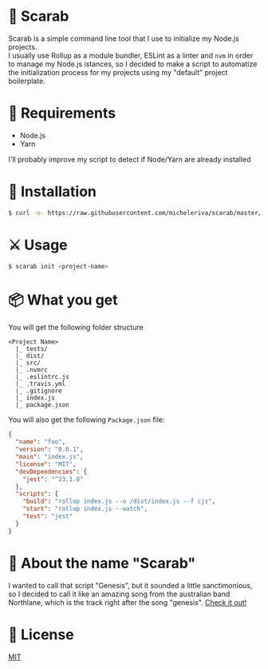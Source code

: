 # 🌺 Scarab

Scarab is a simple command line tool that I use to initialize my Node.js projects. <br />
I usually use Rollup as a module bundler, ESLint as a linter and `nvm` in order to manage my Node.js istances, so I decided to make a script to automatize the initialization process for my projects using my "default" project boilerplate.

# 🔮 Requirements

- Node.js
- Yarn

I'll probably improve my script to detect if Node/Yarn are already installed

# 💾 Installation

```sh
$ curl -o- https://raw.githubusercontent.com/micheleriva/scarab/master/install.sh | bash
```

# ⚔️ Usage

```sh
$ scarab init <project-name>
```

# 📦 What you get

You will get the following folder structure

```
<Project Name>
  |_ tests/
  |_ dist/
  |_ src/
  |_ .nvmrc
  |_ .eslintrc.js
  |_ .travis.yml
  |_ .gitignore
  |_ index.js
  |_ package.json
```

You will also get the following `Package.json` file:

```json
{
  "name": "foo",
  "version": "0.0.1",
  "main": "index.js",
  "license": "MIT",
  "devDependencies": {
    "jest": "^23.1.0"
  },
  "scripts": {
    "build": "rollup index.js --o /dist/index.js --f cjs",
    "start": "rollup index.js --watch",
    "test": "jest"
  }
}
```

# 👾 About the name "Scarab"

I wanted to call that script "Genesis", but it sounded a little sanctimonious, so I decided to call it like an amazing song from the australian band Northlane, which is the track right after the song "genesis". [Check it out!](https://www.youtube.com/watch?v=2wO6NQz7ylc)

# 📜 License
[MIT](/LICENSE.md)